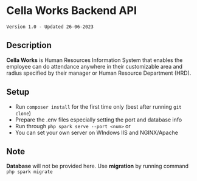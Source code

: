 # Cella Works Backend API
`Version 1.0 - Updated 26-06-2023`

## Description
**Cella Works** is Human Resources Information System that enables the employee can do attendance anywhere in their customizable area and radius specified by their manager or Human Resource Department (HRD).

## Setup
- Run `composer install` for the first time only (best after running `git clone`)
- Prepare the .env files especially setting the port and database info
- Run through `php spark serve --port <num>` or
- You can set your own server on WIndows IIS and NGINX/Apache

## Note
**Database** will not be provided here. Use **migration** by running command `php spark migrate`
